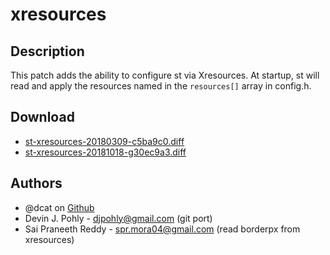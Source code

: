xresources
==========

Description
-----------

This patch adds the ability to configure st via Xresources.  At startup, st
will read and apply the resources named in the `resources[]` array in config.h.

Download
--------

* [st-xresources-20180309-c5ba9c0.diff](st-xresources-20180309-c5ba9c0.diff)
* [st-xresources-20181018-g30ec9a3.diff](st-xresources-20181018-g30ec9a3.diff)

Authors
-------

* @dcat on [Github](https://github.com/dcat/st-xresources)
* Devin J. Pohly - <djpohly@gmail.com> (git port)
* Sai Praneeth Reddy - <spr.mora04@gmail.com> (read borderpx from xresources)

